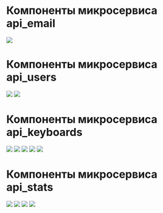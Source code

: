 # Компоненты микросервиса api_email
<img src="https://github.com/tovDmitrij/keyboards/blob/main/docs/class/class_email_consumer.svg" />

# Компоненты микросервиса api_users
<img src="https://github.com/tovDmitrij/keyboards/blob/main/docs/class/class_verification_controller.svg" />

<img src="https://github.com/tovDmitrij/keyboards/blob/main/docs/class/class_user_controller.svg" />

# Компоненты микросервиса api_keyboards
<img src="https://github.com/tovDmitrij/keyboards/blob/main/docs/class/class_switch_controller.svg" />

<img src="https://github.com/tovDmitrij/keyboards/blob/main/docs/class/class_box_controller.svg" />

<img src="https://github.com/tovDmitrij/keyboards/blob/main/docs/class/class_keycap_controller.svg" />

<img src="https://github.com/tovDmitrij/keyboards/blob/main/docs/class/class_kit_controller.svg" />

<img src="https://github.com/tovDmitrij/keyboards/blob/main/docs/class/class_keyboard_controller.svg" />

# Компоненты микросервиса api_stats
<img src="https://github.com/tovDmitrij/keyboards/blob/main/docs/class/class_stat_consumer.svg" />

<img src="https://github.com/tovDmitrij/keyboards/blob/main/docs/class/class_interval_controller.svg" />

<img src="https://github.com/tovDmitrij/keyboards/blob/main/docs/class/class_activity_controller.svg" />

<img src="https://github.com/tovDmitrij/keyboards/blob/main/docs/class/class_stat_controller.svg" />